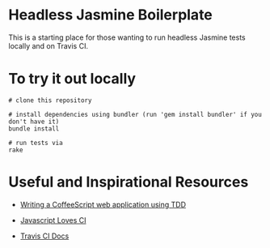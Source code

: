 # Headless Jasmine Boilerplate

This is a starting place for those wanting to run headless Jasmine tests locally and on Travis CI.

# To try it out locally

    # clone this repository
    
    # install dependencies using bundler (run 'gem install bundler' if you don't have it)
    bundle install
    
    # run tests via
    rake
  
# Useful and Inspirational Resources

* [Writing a CoffeeScript web application using TDD](http://watirmelon.com/2012/01/23/writing-a-coffeescript-web-application-using-tdd/)

* [Javascript Loves CI](http://www.zendesk.com/blog/javascript-loves-ci)

* [Travis CI Docs](http://about.travis-ci.org/docs/)
